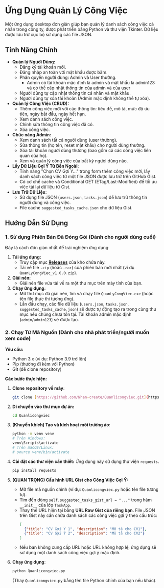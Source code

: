 # Ứng Dụng Quản Lý Công Việc 

Một ứng dụng desktop đơn giản giúp bạn quản lý danh sách công việc cá nhân trong công ty, được phát triển bằng Python và thư viện Tkinter. Dữ liệu được lưu trữ cục bộ sử dụng các file JSON.

## Tính Năng Chính

* **Quản lý Người Dùng:**
    * Đăng ký tài khoản mới.
    * Đăng nhập an toàn với mật khẩu được băm.
    * Phân quyền người dùng: Admin và User thường.
      + Admin có tài khoản mặc định là admin và mật khẩu là admin123 và có thể câp nhật thông tin của admin và của user
    * Người dùng tự cập nhật thông tin cá nhân và mật khẩu.
    * Người dùng tự xóa tài khoản (Admin mặc định không thể tự xóa).
* **Quản lý Công Việc (CRUD):**
    * Thêm công việc mới với các thông tin: tiêu đề, mô tả, mức độ ưu tiên, ngày bắt đầu, ngày hết hạn.
    * Xem danh sách công việc.
    * Chỉnh sửa thông tin công việc đã có.
    * Xóa công việc.
* **Chức năng Admin:**
    * Xem danh sách tất cả người dùng (user thường).
    * Sửa thông tin (họ tên, reset mật khẩu) cho người dùng thường.
    * Xóa tài khoản người dùng thường (bao gồm cả các công việc liên quan của họ).
    * Xem và quản lý công việc của bất kỳ người dùng nào.
* **Lấy Dữ Liệu Gợi Ý Từ Bên Ngoài:**
    * Tính năng "Chọn CV Gợi Ý..." trong form thêm công việc mới, lấy danh sách công việc từ một file JSON được lưu trữ trên GitHub Gist.
    * Có cơ chế cache và Conditional GET (ETag/Last-Modified) để tối ưu việc tải lại dữ liệu từ Gist.
* **Lưu Trữ Dữ Liệu:**
    * Sử dụng file JSON (`users.json`, `tasks.json`) để lưu trữ thông tin người dùng và công việc.
    * File cache `suggested_tasks_cache.json` cho dữ liệu Gist.

## Hướng Dẫn Sử Dụng

### 1. Sử dụng Phiên Bản Đã Đóng Gói (Dành cho người dùng cuối)

Đây là cách đơn giản nhất để trải nghiệm ứng dụng:

1.  **Tải ứng dụng:**
    * Truy cập mục **[Releases](https://github.com/Nhan-create/Quanlicongviec/releases)** của kho chứa này.
    * Tải về file `.zip` (hoặc `.rar`) của phiên bản mới nhất (ví dụ: `QuanLyCongViec_v1.0.0.zip`).
2.  **Giải nén:**
    * Giải nén file vừa tải về ra một thư mục trên máy tính của bạn.
3.  **Chạy ứng dụng:**
    * Mở thư mục đã giải nén, tìm và chạy file `QuanLyCongViec.exe` (hoặc tên file thực thi tương ứng).
    * Lần đầu chạy, các file dữ liệu (`users.json`, `tasks.json`, `suggested_tasks_cache.json`) sẽ được tự động tạo ra trong cùng thư mục nếu chúng chưa tồn tại. Tài khoản admin mặc định (`admin`/`admin123`) sẽ được tạo.

### 2. Chạy Từ Mã Nguồn (Dành cho nhà phát triển/người muốn xem code)

**Yêu cầu:**
* Python 3.x (ví dụ: Python 3.9 trở lên)
* Pip (thường đi kèm với Python)
* Git (để clone repository)

**Các bước thực hiện:**

1.  **Clone repository về máy:**
    ```bash
    git clone [https://github.com/Nhan-create/Quanlicongviec.git](https://github.com/Nhan-create/Quanlicongviec.git)
    ```
2.  **Di chuyển vào thư mục dự án:**
    ```bash
    cd Quanlicongviec
    ```
3.  **(Khuyến khích) Tạo và kích hoạt môi trường ảo:**
    ```bash
    python -m venv venv
    # Trên Windows:
    venv\Scripts\activate
    # Trên macOS/Linux:
    # source venv/bin/activate
    ```
4.  **Cài đặt các thư viện cần thiết:**
    Ứng dụng này sử dụng thư viện `requests`.
    ```bash
    pip install requests
    ```
5.  **(QUAN TRỌNG) Cấu hình URL Gist cho Công Việc Gợi Ý:**
    * Mở file mã nguồn chính (ví dụ: `Quanlicongviec.py` hoặc tên file tương tự).
    * Tìm đến dòng `self.suggested_tasks_gist_url = "..."` trong hàm `__init__` của lớp `TaskApp`.
    * Thay thế URL hiện tại bằng **URL Raw Gist của riêng bạn**. File JSON trên Gist này cần chứa danh sách các công việc gợi ý theo cấu trúc:
        ```json
        [
          {"title": "CV Gợi Ý 1", "description": "Mô tả cho CV1"},
          {"title": "CV Gợi Ý 2", "description": "Mô tả cho CV2"}
        ]
        ```
    * Nếu bạn không cung cấp URL hoặc URL không hợp lệ, ứng dụng sẽ sử dụng một danh sách công việc gợi ý mặc định.

6.  **Chạy ứng dụng:**
    ```bash
    python Quanlicongviec.py 
    ```
    (Thay `Quanlicongviec.py` bằng tên file Python chính của bạn nếu khác).
